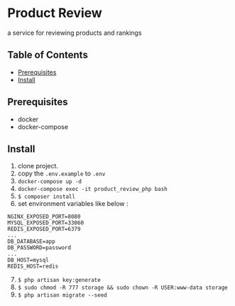 # Product Review

a service for reviewing products and rankings

## Table of Contents

- [Prerequisites](#prerequesties)
- [Install](#install)

## Prerequisites

- docker
- docker-compose

## Install

1. clone project.
2. copy the `.env.example` to `.env`
3. `docker-compose up -d`
4. `docker-compose exec -it product_review_php bash`
5. `$ composer install`
6. set environment variables like below :

```
NGINX_EXPOSED_PORT=8080
MYSQL_EXPOSED_PORT=33060
REDIS_EXPOSED_PORT=6379
...
DB_DATABASE=app
DB_PASSWORD=password
...
DB_HOST=mysql
REDIS_HOST=redis
```

7. `$ php artisan key:generate`
8. `$ sudo chmod -R 777 storage && sudo chown -R USER:www-data storage`
9. `$ php artisan migrate --seed`
